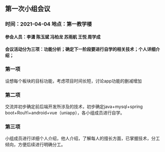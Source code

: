 ## 第一次小组会议
### 时间：2021-04-04   地点：第一教学楼
#### 参会人员：李潇 陈玉斌 冯柏龙 苏雨航 王悦 周学成
#### 会议活动分为三项：功能分析；确定下一阶段要进行自学的相关技术；个人详细介绍；
### 第一项
设想每个板块的目标功能，考虑项目时间长短，讨论app功能的删减增加
### 第二项
交流并初步确定前后端开发所涉及的技术，初步确定java+mysql+spring boot+RouYi+android+vue（uniapp），各小组成员进行自学。
### 第三项
小组成员进行详细个人介绍，他人介绍，了解每人的擅长方面，已掌握技术，分工倾向，方便后续进行明确分工。
